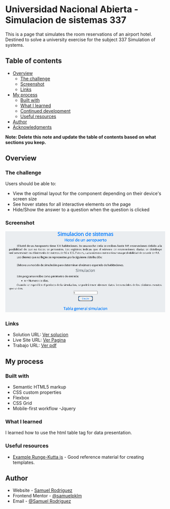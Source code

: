 # Universidad Nacional Abierta - Simulacion de sistemas 337
This is a page that simulates the room reservations of an airport hotel. Destined to solve a university exercise for the subject 337 Simulation of systems.

## Table of contents

- [Overview](#overview)
  - [The challenge](#the-challenge)
  - [Screenshot](#screenshot)
  - [Links](#links)
- [My process](#my-process)
  - [Built with](#built-with)
  - [What I learned](#what-i-learned)
  - [Continued development](#continued-development)
  - [Useful resources](#useful-resources)
- [Author](#author)
- [Acknowledgments](#acknowledgments)

**Note: Delete this note and update the table of contents based on what sections you keep.**

## Overview

### The challenge

Users should be able to:

- View the optimal layout for the component depending on their device's screen size
- See hover states for all interactive elements on the page
- Hide/Show the answer to a question when the question is clicked

### Screenshot

![Faq acordion](./Pagina.png)


### Links

- Solution URL: [Ver solucion](https://github.com/samuelpklm/samuelpklm.github.io-Simulacion_de_sistemas_337)
- Live Site URL: [Ver Pagina](https://samuelpklm.github.io/samuelpklm.github.io-Simulacion_de_sistemas_337/)
- Trabajo URL: [Ver pdf](https://drive.google.com/file/d/1Al-Va2uTMJMF6QpYk6GrzecsKOSfOjWL/view?usp=drive_link)

## My process

### Built with

- Semantic HTML5 markup
- CSS custom properties
- Flexbox
- CSS Grid
- Mobile-first workflow
-Jquery


### What I learned

I learned how to use the html table tag for data presentation.


### Useful resources

- [Example Runge-Kutta js](https://tabthemes.com/es/30-free-css3-html-table-templates-2022/) - Good reference material for creating templates.


## Author

- Website - [Samuel Rodriguez](https://github.com/samuelpklm)
- Frontend Mentor - [@samuelpklm](https://www.frontendmentor.io/profile/samuelpklm)
- Email - [@Samuel Rodriguez](samuelr76@gmail.com)
